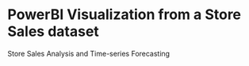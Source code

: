 # PowerBI Visualization from a Store Sales dataset
Store Sales Analysis and Time-series Forecasting

